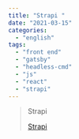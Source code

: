 ```yaml
---
title: "Strapi "
date: "2021-03-15"
categories:
  - "english"
tags:
  - "front end"
  - "gatsby"
  - "headless-cmd"
  - "js"
  - "react"
  - "strapi"
---
```


> Strapi
>
> [Strapi ](https://www.youtube.com/c/Strapi/playlists)
